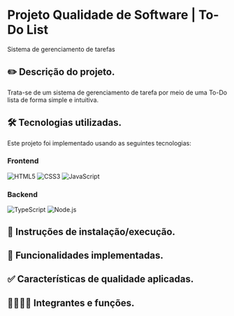 # Projeto Qualidade de Software | To-Do List

Sistema de gerenciamento de tarefas
## ✏️ Descrição do projeto.
Trata-se de um sistema de gerenciamento de tarefa por meio de uma To-Do lista de forma simple e intuitiva. 
## 🛠️ Tecnologias utilizadas.
Este projeto foi implementado usando as seguintes tecnologias: 

### Frontend
![HTML5](https://img.shields.io/badge/HTML5-E34F26?style=for-the-badge&logo=html5&logoColor=white)
![CSS3](https://img.shields.io/badge/CSS3-1572B6?style=for-the-badge&logo=css3&logoColor=white)
![JavaScript](https://img.shields.io/badge/JavaScript-F7DF1E?style=for-the-badge&logo=javascript&logoColor=black)

### Backend
![TypeScript](https://img.shields.io/badge/TypeScript-007ACC?style=for-the-badge&logo=typescript&logoColor=white)
![Node.js](https://img.shields.io/badge/Node.js-339933?style=for-the-badge&logo=node.js&logoColor=white)


## 🚀 Instruções de instalação/execução.
## 🎯 Funcionalidades implementadas.
## ✅ Características de qualidade aplicadas.
## 👩‍💻🧑‍💻 Integrantes e funções.
